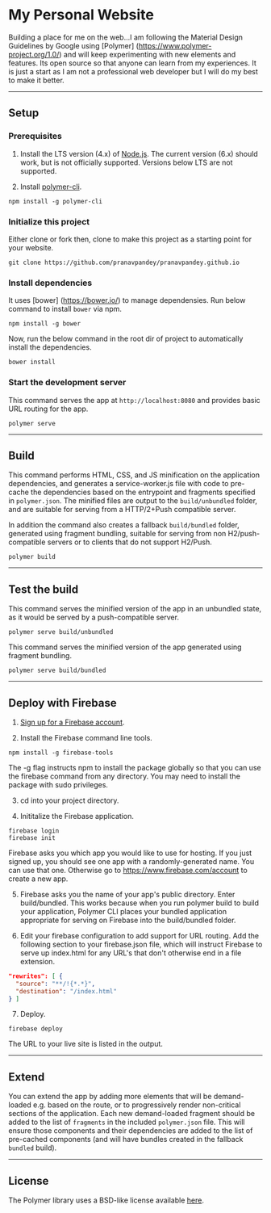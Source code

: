 # My Personal Website
Building a place for me on the web...I am following the Material Design
Guidelines by Google using [Polymer] (https://www.polymer-project.org/1.0/)
and will keep experimenting with new elements and features. Its open source so
that anyone can learn from my experiences. It is just a start as I am not a
professional web developer but I will do my best to make it better.

---

## Setup

### Prerequisites

1. Install the LTS version (4.x) of [Node.js](https://nodejs.org/). The current version (6.x) should work, but is not officially supported. Versions below LTS are not supported.

2. Install [polymer-cli](https://github.com/Polymer/polymer-cli).

  ```
  npm install -g polymer-cli
  ```

### Initialize this project

Either clone or fork then, clone to make this project as a starting point for your website.

```
git clone https://github.com/pranavpandey/pranavpandey.github.io
```

### Install dependencies
It uses [bower] (https://bower.io/) to manage dependensies. Run below command to install `bower` via npm.

```
npm install -g bower
```

Now, run the below command in the root dir of project to automatically install the dependencies.

```
bower install
```

### Start the development server

This command serves the app at `http://localhost:8080` and provides basic URL
routing for the app.

```
polymer serve
```

---

## Build

This command performs HTML, CSS, and JS minification on the application
dependencies, and generates a service-worker.js file with code to pre-cache the
dependencies based on the entrypoint and fragments specified in `polymer.json`.
The minified files are output to the `build/unbundled` folder, and are suitable
for serving from a HTTP/2+Push compatible server.

In addition the command also creates a fallback `build/bundled` folder,
generated using fragment bundling, suitable for serving from non
H2/push-compatible servers or to clients that do not support H2/Push.

```
polymer build
```

---

## Test the build

This command serves the minified version of the app in an unbundled state, as it would
be served by a push-compatible server.

```
polymer serve build/unbundled
```

This command serves the minified version of the app generated using fragment bundling.

```
polymer serve build/bundled
```

---

## Deploy with Firebase

1. [Sign up for a Firebase account](https://www.firebase.com/signup/).

2. Install the Firebase command line tools.

  ```
  npm install -g firebase-tools
  ```

  The -g flag instructs npm to install the package globally so that you can use the firebase command from any directory. You may need to install the package with sudo privileges.

3. cd into your project directory.

4. Inititalize the Firebase application.

  ```
  firebase login
  firebase init
  ```

  Firebase asks you which app you would like to use for hosting. If you just signed up, you should see one app with a randomly-generated name. You can use that one. Otherwise go to https://www.firebase.com/account to create a new app.

5. Firebase asks you the name of your app's public directory. Enter build/bundled. This works because when you run polymer build to build your application, Polymer CLI places your bundled application appropriate for serving on Firebase into the build/bundled folder.

6. Edit your firebase configuration to add support for URL routing. Add the following section to your firebase.json file, which will instruct Firebase to serve up index.html for any URL's that don't otherwise end in a file extension.

  ```json
  "rewrites": [ {
    "source": "**/!{*.*}",
    "destination": "/index.html"
  } ]
  ```

7. Deploy.

  ```
  firebase deploy
  ```

  The URL to your live site is listed in the output.

---

## Extend

You can extend the app by adding more elements that will be demand-loaded
e.g. based on the route, or to progressively render non-critical sections
of the application.  Each new demand-loaded fragment should be added to the
list of `fragments` in the included `polymer.json` file.  This will ensure
those components and their dependencies are added to the list of pre-cached
components (and will have bundles created in the fallback `bundled` build).

---

## License

The Polymer library uses a BSD-like license available [here](./LICENSE.txt).

